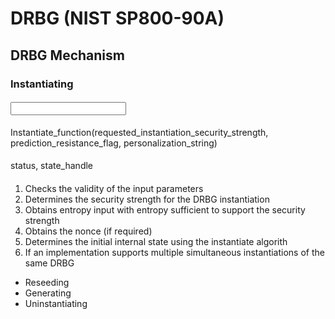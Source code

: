 # DRBG (NIST SP800-90A)
## DRBG Mechanism
### Instantiating
#### <Input>
Instantiate_function(requested_instantiation_security_strength, prediction_resistance_flag, personalization_string)
#### <Output>
status, state_handle
#### <Process>
1. Checks the  validity of the input parameters
2. Determines the security strength for the DRBG instantiation
3. Obtains entropy input with entropy sufficient to support the security strength
4. Obtains the nonce (if required)
5. Determines the initial internal state using the instantiate algorith
6. If an implementation supports multiple simultaneous instantiations of the same DRBG
- Reseeding
- Generating
- Uninstantiating
